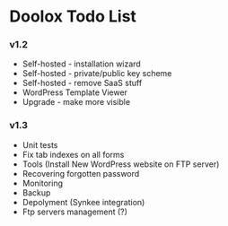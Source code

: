 Doolox Todo List
================

### v1.2 ###

* Self-hosted - installation wizard
* Self-hosted - private/public key scheme
* Self-hosted - remove SaaS stuff
* WordPress Template Viewer
* Upgrade - make more visible

### v1.3 ###

* Unit tests
* Fix tab indexes on all forms
* Tools (Install New WordPress website on FTP server)
* Recovering forgotten password
* Monitoring
* Backup
* Depolyment (Synkee integration)
* Ftp servers management (?)